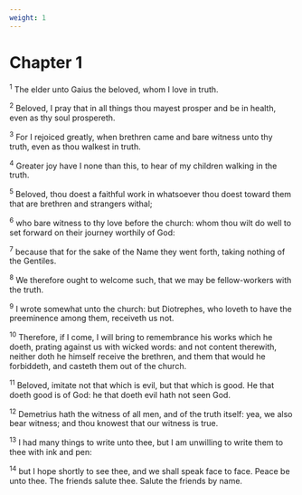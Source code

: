 ```yaml
---
weight: 1
---
```


# Chapter 1

<sup>1</sup> The elder unto Gaius the beloved, whom I love in truth. 

<sup>2</sup> Beloved, I pray that in all things thou mayest prosper and be in health, even as thy soul prospereth. 

<sup>3</sup> For I rejoiced greatly, when brethren came and bare witness unto thy truth, even as thou walkest in truth. 

<sup>4</sup> Greater joy have I none than this, to hear of my children walking in the truth. 

<sup>5</sup> Beloved, thou doest a faithful work in whatsoever thou doest toward them that are brethren and strangers withal; 

<sup>6</sup> who bare witness to thy love before the church: whom thou wilt do well to set forward on their journey worthily of God: 

<sup>7</sup> because that for the sake of the Name they went forth, taking nothing of the Gentiles. 

<sup>8</sup> We therefore ought to welcome such, that we may be fellow-workers with the truth. 

<sup>9</sup> I wrote somewhat unto the church: but Diotrephes, who loveth to have the preeminence among them, receiveth us not. 

<sup>10</sup> Therefore, if I come, I will bring to remembrance his works which he doeth, prating against us with wicked words: and not content therewith, neither doth he himself receive the brethren, and them that would he forbiddeth, and casteth them out of the church. 

<sup>11</sup> Beloved, imitate not that which is evil, but that which is good. He that doeth good is of God: he that doeth evil hath not seen God. 

<sup>12</sup> Demetrius hath the witness of all men, and of the truth itself: yea, we also bear witness; and thou knowest that our witness is true. 

<sup>13</sup> I had many things to write unto thee, but I am unwilling to write them to thee with ink and pen: 

<sup>14</sup> but I hope shortly to see thee, and we shall speak face to face. Peace be unto thee. The friends salute thee. Salute the friends by name. 

